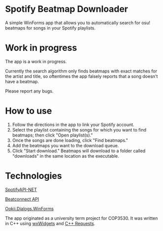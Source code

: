 # Spotify Beatmap Downloader
A simple WinForms app that allows you to automatically search for osu! beatmaps for songs in your Spotify playlists.
# Work in progress
The app is a work in progress.

Currently the search algorithm only finds beatmaps with exact matches for the artist and title, so oftentimes the app falsely reports that a song doesn't have a beatmap.

Please report any bugs.
# How to use
1. Follow the directions in the app to link your Spotify account.
2. Select the playlist containing the songs for which you want to find beatmaps; then click "Open playlist(s)."
3. Once the songs are done loading, click "Find beatmaps."
4. Add the beatmaps you want to the download queue.
5. Click "Start download." Beatmaps will download to a folder called "downloads" in the same location as the executable.
# Technologies
[SpotifyAPI-NET](https://github.com/JohnnyCrazy/SpotifyAPI-NET)

[Beatconnect API](https://beatconnect.io/api/infos)

[Ookii.Dialogs.WinForms](Ookii.Dialogs.WinForms)

The app originated as a university term project for COP3530. It was written in C++ using [wxWidgets](http://wxwidgets.org/) and [C++ Requests](https://github.com/whoshuu/cpr).
